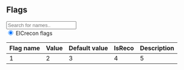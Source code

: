 <div>
    <h2>Flags</h2>
    <input type="text" id="myInput" onkeyup="filterTableRowsByInput('myInput', ['table_flags'])" placeholder="Search for names..">
    <div class="tabs">
        <div class="tab">
            <input type="radio" id="tab1" name="tab-group" checked>
            <label for="tab1" class="tab-title">EICrecon flags</label> 
            <section class="tab-content">
                <table id="myTable" class="table_flags">
                    <thead>
                    <tr>
                        <th>Flag name</th>
                        <th>Value</th>
                        <th>Default value</th>
                        <th>IsReco</th>
                        <th>Description</th>
                    </tr>
                    <tbody>
                    <!--TABLE BEGIN-->
                        <tr>
                            <td>1</td>
                            <td>2</td>
                            <td>3</td>
                            <td>4</td>
                            <td>5</td>
                        </tr>
                    <!--TABLE END-->
                    </tbody>
                </table>
            </section>
        </div>
    </div>
</div>
